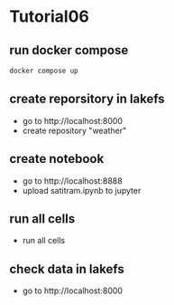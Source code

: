 # Tutorial06
## run docker compose
```sh
docker compose up
```
## create reporsitory in lakefs
- go to http://localhost:8000
- create repository "weather"

## create notebook
- go to http://localhost:8888
- upload satitram.ipynb to jupyter

## run all cells
- run all cells

## check data in lakefs
- go to http://localhost:8000
